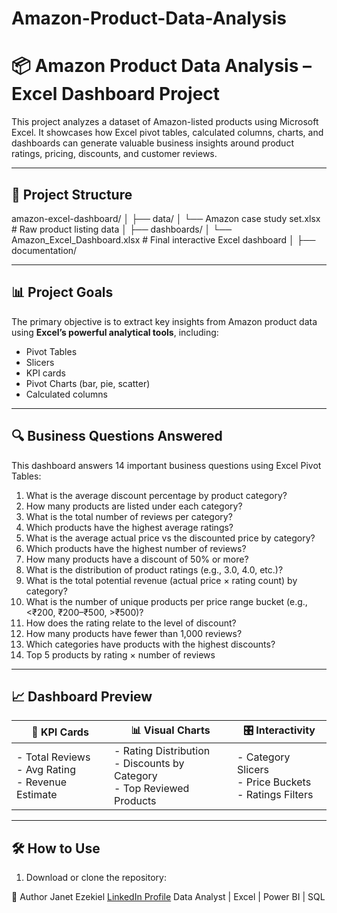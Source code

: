 # Amazon-Product-Data-Analysis

# 📦 Amazon Product Data Analysis – Excel Dashboard Project

This project analyzes a dataset of Amazon-listed products using Microsoft Excel. It showcases how Excel pivot tables, calculated columns, charts, and dashboards can generate valuable business insights around product ratings, pricing, discounts, and customer reviews.

---

## 📁 Project Structure

amazon-excel-dashboard/
│
├── data/
│ └── Amazon case study set.xlsx # Raw product listing data
│
├── dashboards/
│ └── Amazon_Excel_Dashboard.xlsx # Final interactive Excel dashboard
│
├── documentation/


---

## 📊 Project Goals

The primary objective is to extract key insights from Amazon product data using **Excel’s powerful analytical tools**, including:
- Pivot Tables
- Slicers
- KPI cards
- Pivot Charts (bar, pie, scatter)
- Calculated columns

---

## 🔍 Business Questions Answered

This dashboard answers 14 important business questions using Excel Pivot Tables:

1. What is the average discount percentage by product category?
2. How many products are listed under each category?
3. What is the total number of reviews per category?
4. Which products have the highest average ratings?
5. What is the average actual price vs the discounted price by category?
6. Which products have the highest number of reviews?
7. How many products have a discount of 50% or more?
8. What is the distribution of product ratings (e.g., 3.0, 4.0, etc.)?
9. What is the total potential revenue (actual price × rating count) by category?
10. What is the number of unique products per price range bucket (e.g., <₹200, ₹200–₹500, >₹500)?
11. How does the rating relate to the level of discount?
12. How many products have fewer than 1,000 reviews?
13. Which categories have products with the highest discounts?
14. Top 5 products by rating × number of reviews

---

## 📈 Dashboard Preview

| 📌 KPI Cards | 📊 Visual Charts | 🎛️ Interactivity |
|-------------|------------------|------------------|
| - Total Reviews <br> - Avg Rating <br> - Revenue Estimate | - Rating Distribution <br> - Discounts by Category <br> - Top Reviewed Products | - Category Slicers <br> - Price Buckets <br> - Ratings Filters |

---

## 🛠️ How to Use

1. Download or clone the repository:

🧠 Author
Janet Ezekiel
[LinkedIn Profile](https://www.linkedin.com/in/janet-ezekiel-1183a0372?utm_source=share&utm_campaign=share_via&utm_content=profile&utm_medium=android_app)
Data Analyst | Excel | Power BI | SQL

